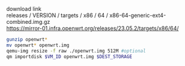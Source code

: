 download link  
releases / VERSION / targets / x86 / 64 / x86-64-generic-ext4-combined.img.gz  
https://mirror-01.infra.openwrt.org/releases/23.05.2/targets/x86/64/

```bash
gunzip openwrt*
mv openwrt* openwrt.img
qemu-img resize -f raw ./openwrt.img 512M #optional
qm importdisk $VM_ID openwrt.img $DEST_STORAGE
```
